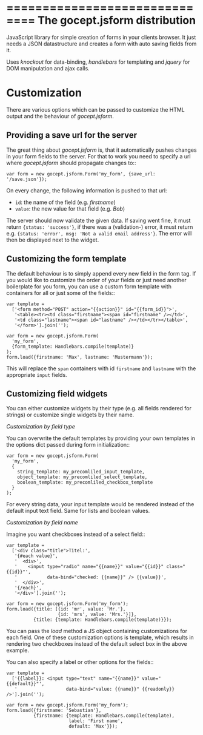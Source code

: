 ==============================
The gocept.jsform distribution
==============================

JavaScript library for simple creation of forms in your clients browser. It
just needs a JSON datastructure and creates a form with auto saving fields
from it.

Uses *knockout* for data-binding, *handlebars* for templating and *jquery*
for DOM manipulation and ajax calls.


Customization
=============

There are various options which can be passed to customize the HTML output and
the behaviour of *gocept.jsform*.


Providing a save url for the server
-----------------------------------

The great thing about *gocept.jsform* is, that it automatically pushes changes
in your form fields to the server. For that to work you need to specify a url
where *gocept.jsform* should propagate changes to::

    var form = new gocept.jsform.Form('my_form', {save_url: '/save.json'});

On every change, the following information is pushed to that url:

* ``id``: the name of the field (e.g. *firstname*)
* ``value``: the new value for that field (e.g. *Bob*)

The server should now validate the given data. If saving went fine, it must
return ``{status: 'success'}``, if there was a (validation-) error, it must
return e.g. ``{status: 'error', msg: 'Not a valid email address'}``. The error
will then be displayed next to the widget.


Customizing the form template
-----------------------------

The default behaviour is to simply append every new field in the form tag. If
you would like to customize the order of your fields or just need another
boilerplate for you form, you can use a custom form template with containers
for all or just some of the fields::

    var template =
      ['<form method="POST" action="{{action}}" id="{{form_id}}">',
       '<table><tr><td class="firstname"><span id="firstname" /></td>',
       '<td class="lastname"><span id="lastname" /></td></tr></table>',
       '</form>'].join('');

    var form = new gocept.jsform.Form(
      'my_form',
      {form_template: Handlebars.compile(template)}
    );
    form.load({firstname: 'Max', lastname: 'Mustermann'});

This will replace the ``span`` containers with id ``firstname`` and
``lastname`` with the appropriate ``input`` fields.


Customizing field widgets
-------------------------

You can either customize widgets by their type (e.g. all fields rendered for
strings) or customize single widgets by their name.

*Customization by field type*

You can overwrite the default templates by providing your own templates in the
options dict passed during form initialization::

    var form = new gocept.jsform.Form(
      'my_form',
      {
        string_template: my_precomliled_input_template,
        object_template: my_precomliled_select_template,
        boolean_template: my_precomliled_checkbox_template
      }
    );

For every string data, your input template would be rendered instead of the
default input text field. Same for lists and boolean values.

*Customization by field name*

Imagine you want checkboxes instead of a select field::

    var template =
      ['<div class="title">Titel:',
       '{#each value}',
       '  <div>',
       '    <input type="radio" name="{{name}}" value="{{id}}" class="{{id}}"',
       '           data-bind="checked: {{name}}" /> {{value}}',
       '  </div>',
       '{/each}',
       '</div>'].join('');

    var form = new gocept.jsform.Form('my_form');
    form.load({title: [{id: 'mr', value: 'Mr.'},
                       {id: 'mrs', value: 'Mrs.'}]},
              {title: {template: Handlebars.compile(template)}});

You can pass the *load* method a JS object containing customizations for each
field. One of these customization options is template, which results in
rendering two checkboxes instead of the default select box in the above
example.

You can also specify a label or other options for the fields::

    var template =
      ['{{label}}: <input type="text" name="{{name}}" value="{{default}}"',
       '                  data-bind="value: {{name}}" {{readonly}} />'].join('');

    var form = new gocept.jsform.Form('my_form');
    form.load({firstname: 'Sebastian'},
              {firstname: {template: Handlebars.compile(template),
                           label: 'First name',
                           default: 'Max'}});